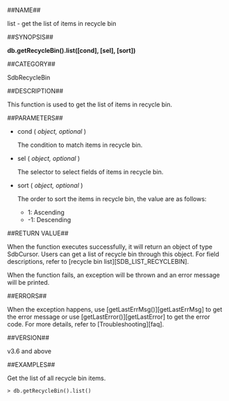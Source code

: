 ##NAME##

list - get the list of items in recycle bin

##SYNOPSIS##

**db.getRecycleBin().list([cond], [sel], [sort])**

##CATEGORY##

SdbRecycleBin

##DESCRIPTION##

This function is used to get the list of items in recycle bin.

##PARAMETERS##

* cond ( *object, optional* )

    The condition to match items in recycle bin.

* sel ( *object, optional* )

    The selector to select fields of items in recycle bin.

* sort ( *object, optional* )

    The order to sort the items in recycle bin, the value are as follows:

    - 1: Ascending
    - -1: Descending

##RETURN VALUE##

When the function executes successfully, it will return an object of type SdbCursor. Users can get a list of recycle bin through this object. For field descriptions, refer to [recycle bin list][SDB_LIST_RECYCLEBIN].

When the function fails, an exception will be thrown and an error message will be printed.

##ERRORS##

When the exception happens, use [getLastErrMsg()][getLastErrMsg] to get the error message or use [getLastError()][getLastError] to get the error code. For more details, refer to [Troubleshooting][faq].

##VERSION##

v3.6 and above

##EXAMPLES##

Get the list of all recycle bin items.

```lang-javascript
> db.getRecycleBin().list()
```

[^_^]:
      Links
[getLastErrMsg]:manual/Manual/Sequoiadb_Command/Global/getLastErrMsg.md
[getLastError]:manual/Manual/Sequoiadb_Command/Global/getLastError.md
[faq]:manual/FAQ/faq_sdb.md
[error_code]:manual/Manual/Sequoiadb_error_code.md
[SDB_LIST_RECYCLEBIN]:manual/Manual/List/SDB_LIST_RECYCLEBIN.md
